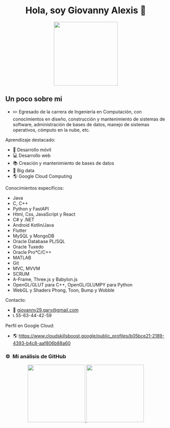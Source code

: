<div align="center">
  <h1 align="center">Hola, soy Giovanny Alexis 🫡</h1>
  <img  height="200em" src="https://user-images.githubusercontent.com/72325257/231974182-fc3ef7ba-f199-474d-af21-9cec513297b8.png"/>
</div>

## Un poco sobre mi

- ✏️ Egresado de la carrera de Ingeniería en Computación, con conocimientos en diseño, construcción y mantenimiento de sistemas de software, administración de bases de datos, manejo de sistemas operativos, cómputo en la nube, etc.

Aprendizaje destacado:
- 📱 Desarrollo móvil
- 💻 Desarrollo web
- 📚 Creación y mantenimiento de bases de datos
- 💾 Big data
- 🌎 Google Cloud Computing

Conocimientos específicos:
- Java
- C, C++
- Python y FastAPI
- Html, Css, JavaScript y React
- C# y .NET
- Android Kotlin/Java
- Flutter
- MySQL y MongoDB
- Oracle Database PL/SQL
- Oracle Tuxedo
- Oracle Pro*C/C++
- MATLAB
- Git
- MVC, MVVM
- SCRUM
- A-Frame, Three.js y Babylon.js
- OpenGL/GLUT para C++, OpenGL/GLUMPY para Python
- WebGL y Shaders Phong, Toon, Bump y Wobble

Contacto:
- 📩 giovanny29.garv@gmail.com
- 📞 55-63-44-42-59

Perfil en Google Cloud:
- 🌎 https://www.cloudskillsboost.google/public_profiles/b05bce21-2189-4393-b4c8-aaf806b88a60

### ⚙️ &nbsp;Mi análisis de GitHub

<p align="center">
  <a href="https://github.com/AlexisReyes98">
    <img height="180em" src="https://github-readme-stats-eight-theta.vercel.app/api/top-langs/?username=AlexisReyes98&layout=compact&langs_count=8&theme=algolia"/>
    <img height="180em" src="https://github-readme-stats-eight-theta.vercel.app/api?username=AlexisReyes98&show_icons=true&theme=algolia&include_all_commits=true&count_private=true"/>
  </a>
</p>
